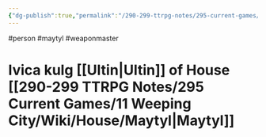 ```yaml
---
{"dg-publish":true,"permalink":"/290-299-ttrpg-notes/295-current-games/11-weeping-city/wiki/person/ivica/"}
---
```



#person #maytyl #weaponmaster 

# Ivica kulg [[Ultin\|Ultin]] of House [[290-299 TTRPG Notes/295 Current Games/11 Weeping City/Wiki/House/Maytyl\|Maytyl]]